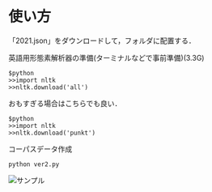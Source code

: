 # 使い方
「2021.json」をダウンロードして，フォルダに配置する．


英語用形態素解析器の準備(ターミナルなどで事前準備)(3.3G)
```
$python
>>import nltk
>>nltk.download('all')
```
おもすぎる場合はこちらでも良い．
```
$python
>>import nltk
>>nltk.download('punkt')
```

コーパスデータ作成
```
python ver2.py
```
![サンプル](https://github.com/zakio10/tmp_jphacks/app.jpg)